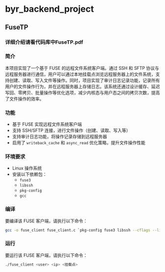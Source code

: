 # byr_backend_project
## FuseTP
### 详细介绍请看代码库中FuseTP.pdf

### 简介
本项目实现了一个基于 FUSE 的远程文件系统客户端。通过 SSH 和 SFTP 协议与远程服务器进行通信，用户可以通过本地挂载点浏览远程服务器上的文件系统，支持创建、读取、写入文件等操作。同时，项目实现了审计日志记录功能，记录所有用户的文件操作行为，并在远程服务器上存储日志。该系统还通过设计缓存、延迟写回、零拷贝、批量操作等优化选项，减少内核态与用户态之间的拷贝次数，提高了文件操作的效率。


### 功能
- 基于 FUSE 实现远程文件系统客户端
- 支持 SSH/SFTP 连接，进行文件操作（创建、读取、写入等）
- 支持审计日志功能，将操作记录存储到远程服务器
- 启用了 `writeback_cache` 和 `async_read` 优化策略，提升文件操作性能

### 环境要求
- Linux 操作系统
- 安装以下依赖包：
  - `fuse3`
  - `libssh`
  - `pkg-config`
  - `gcc`

### 编译
要编译该 FUSE 客户端，请执行以下命令：

```bash
gcc -o fuse_client fuse_client.c `pkg-config fuse3 libssh --cflags --libs` -D_FILE_OFFSET_BITS=64
```

### 运行
要运行该 FUSE 客户端，请执行以下命令：

```bash
./fuse_client <user> <ip> <挂载点>
